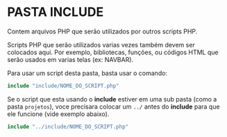 # PASTA INCLUDE

Contem arquivos PHP que serão utilizados por outros scripts PHP.

Scripts PHP que serão utilizados varias vezes também devem ser colocados aqui. Por exemplo, bibliotecas, funções, ou códigos HTML que serão usados em varias telas (ex: NAVBAR).

Para usar um script desta pasta, basta usar o comando:

```php
include "include/NOME_DO_SCRIPT.php"
```

Se o script que esta usando o **include** estiver em uma sub pasta (como a pasta `projetos`), voce precisara colocar  um `../` antes do **include** para que ele funcione (vide exemplo abaixo).

```php
include "../include/NOME_DO_SCRIPT.php"
```
